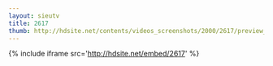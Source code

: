 ```yaml
---
layout: sieutv
title: 2617
thumb: http://hdsite.net/contents/videos_screenshots/2000/2617/preview_360p.mp4.jpg
---
```

{% include iframe src='http://hdsite.net/embed/2617' %}
 
